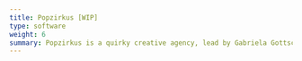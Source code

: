 ```yaml
---
title: Popzirkus [WIP]
type: software
weight: 6
summary: Popzirkus is a quirky creative agency, lead by Gabriela Gottschalk.
---
```

